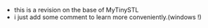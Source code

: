  - this is a revision on the base of MyTinySTL
 - i just add some comment to learn more conveniently.(windows !)
